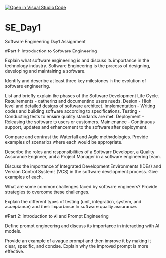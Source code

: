 [![Open in Visual Studio Code](https://classroom.github.com/assets/open-in-vscode-2e0aaae1b6195c2367325f4f02e2d04e9abb55f0b24a779b69b11b9e10269abc.svg)](https://classroom.github.com/online_ide?assignment_repo_id=18393180&assignment_repo_type=AssignmentRepo)
# SE_Day1
Software Engineering Day1 Assignment

#Part 1: Introduction to Software Engineering

Explain what software engineering is and discuss its importance in the technology industry.
 Software Engineering is the process of designing, developing and maintaining a software.


Identify and describe at least three key milestones in the evolution of software engineering.


List and briefly explain the phases of the Software Development Life Cycle.
Requirements - gathering and documenting users needs.
Design - High level and detailed designs of software architect.
Implementation - Writing codes and building software according to specifications.
Testing - Conducting tests to ensure quality standards are met.
Deployment - Releasing the software to users or customers.
Maintenance - Continuous support, updates and enhancement to the software after deployment.


Compare and contrast the Waterfall and Agile methodologies. Provide examples of scenarios where each would be appropriate.



Describe the roles and responsibilities of a Software Developer, a Quality Assurance Engineer, and a Project Manager in a software engineering team.


Discuss the importance of Integrated Development Environments (IDEs) and Version Control Systems (VCS) in the software development process. Give examples of each.


What are some common challenges faced by software engineers? Provide strategies to overcome these challenges.


Explain the different types of testing (unit, integration, system, and acceptance) and their importance in software quality assurance.


#Part 2: Introduction to AI and Prompt Engineering


Define prompt engineering and discuss its importance in interacting with AI models.


Provide an example of a vague prompt and then improve it by making it clear, specific, and concise. Explain why the improved prompt is more effective.
